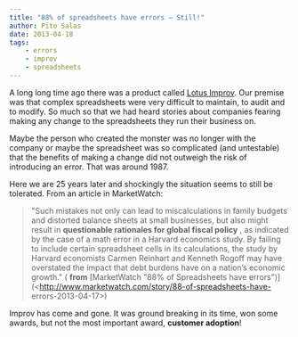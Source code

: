 ```yaml
---
title: "88% of spreadsheets have errors — Still!"
author: Pito Salas
date: 2013-04-18
tags:
    - errors
    - improv
    - spreadsheets
---
```




A long long time ago there was a product called [Lotus
Improv](<http://en.wikipedia.org/wiki/Lotus_Improv>). Our premise was that
complex spreadsheets were very difficult to maintain, to audit and to modify.
So much so that we had heard stories about companies fearing making any change
to the spreadsheets they run their business on.

Maybe the person who created the monster was no longer with the company or
maybe the spreadsheet was so complicated (and untestable) that the benefits of
making a change did not outweigh the risk of introducing an error. That was
around 1987.

Here we are 25 years later and shockingly the situation seems to still be
tolerated. From an article in MarketWatch:

> "Such mistakes not only can lead to miscalculations in family budgets and
> distorted balance sheets at small businesses, but also might result in
> **questionable rationales for global fiscal policy** , as indicated by the
> case of a math error in a Harvard economics study. By failing to include
> certain spreadsheet cells in its calculations, the study by Harvard
> economists Carmen Reinhart and Kenneth Rogoff may have overstated the impact
> that debt burdens have on a nation’s economic growth." ( **from**
> [MarketWatch "88% of Spreadsheets have
> errors")](<http://www.marketwatch.com/story/88-of-spreadsheets-have-
> errors-2013-04-17>)

Improv has come and gone. It was ground breaking in its time, won some awards,
but not the most important award, **customer adoption**!


